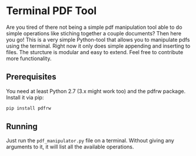 Terminal PDF Tool
=================

Are you tired of there not being a simple pdf manipulation tool able to do simple operations like stiching together a couple documents? Then here you go! This is a very simple Python-tool that allows you to manipulate pdfs using the terminal. Right now it only does simple appending and inserting to files. The sturcture is modular and easy to extend. Feel free to contribute more functionality.

Prerequisites
-------------

You need at least Python 2.7 (3.x might work too) and the pdfrw package. Install it via pip:

```bash
pip install pdfrw
```

Running
-------

Just run the `pdf_manipulator.py` file on a terminal. Without giving any arguments to it, it will list all the available operations.
